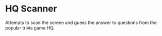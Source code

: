 # HQ Scanner
Attempts to scan the screen and guess the answer to questions from the popular trivia game HQ.
